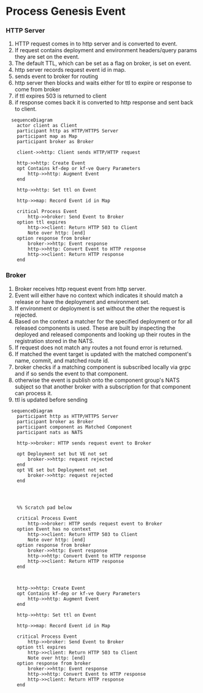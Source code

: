 # Process Genesis Event

### HTTP Server

1. HTTP request comes in to http server and is converted to event.
2. If request contains deployment and environment headers/query params they are set on the event.
3. The default TTL, which can be set as a flag on broker, is set on event.
4. http server records request event id in map.
5. sends event to broker for routing
6. http server then blocks and waits either for ttl to expire or response to come from broker
8. if ttl expires 503 is returned to client
9. if response comes back it is converted to http response and sent back to
   client.

```mermaid
  sequenceDiagram
    actor client as Client
    participant http as HTTP/HTTPS Server
    participant map as Map
    participant broker as Broker

    client->>http: Client sends HTTP/HTTP request
    
    http->>http: Create Event
    opt Contains kf-dep or kf-ve Query Parameters
        http->>http: Augment Event
    end
    
    http->>http: Set ttl on Event

    http->>map: Record Event id in Map

    critical Process Event
        http->>broker: Send Event to Broker
    option ttl expires
        http->>client: Return HTTP 503 to Client
        Note over http: [end]
    option response from broker
        broker->>http: Event response
        http->>http: Convert Event to HTTP response
        http->>client: Return HTTP response
    end

```

### Broker

1. Broker receives http request event from http server.
2. Event will either have no context which indicates it should match a release or have the deployment and environment set.
3. If environment or deployment is set without the other the request is rejected.
4. Based on the context a matcher for the specified deployment or for all released components is used. These are built by inspecting the deployed and released components and looking up their routes in the registration stored in the NATS.
5. If request does not match any routes a not found error is returned.
6. If matched the event target is updated with the matched component's name, commit, and matched route id.
7. broker checks if a matching component is subscribed locally via grpc and if so sends the event to that component.
8. otherwise the event is publish onto the component group's NATS subject so that another broker with a subscription for that component can process it.
9. ttl is updated before sending


```mermaid
  sequenceDiagram
    participant http as HTTP/HTTPS Server
    participant broker as Broker
    participant component as Matched Component
    participant nats as NATS

    http->>broker: HTTP sends request event to Broker

    opt Deployment set but VE not set
        broker->>http: request rejected
    end
    opt VE set but Deployment not set
        broker->>http: request rejected
    end

    


    %% Scratch pad below

    critical Process Event
        http->>broker: HTTP sends request event to Broker
    option Event has no context
        http->>client: Return HTTP 503 to Client
        Note over http: [end]
    option response from broker
        broker->>http: Event response
        http->>http: Convert Event to HTTP response
        http->>client: Return HTTP response
    end



    http->>http: Create Event
    opt Contains kf-dep or kf-ve Query Parameters
        http->>http: Augment Event
    end
    
    http->>http: Set ttl on Event

    http->>map: Record Event id in Map

    critical Process Event
        http->>broker: Send Event to Broker
    option ttl expires
        http->>client: Return HTTP 503 to Client
        Note over http: [end]
    option response from broker
        broker->>http: Event response
        http->>http: Convert Event to HTTP response
        http->>client: Return HTTP response
    end

```

